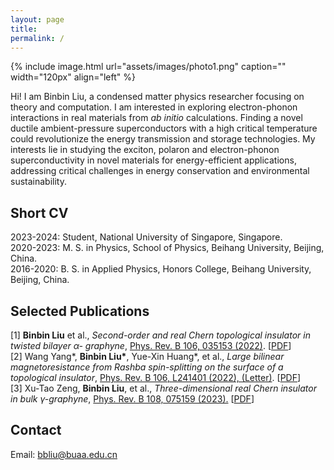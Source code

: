 ```yaml
---
layout: page
title: 
permalink: /
---
```

{% include image.html url="assets/images/photo1.png" caption="" width="120px"  align="left" %}

<!--<h1 class="center">Binbin LIU</h1> -->

Hi! I am Binbin Liu, a condensed matter physics researcher focusing on theory and computation. I am interested in exploring electron-phonon interactions in real materials from _ab initio_ calculations. 
Finding a novel ductile ambient-pressure superconductors with a high critical temperature could revolutionize the energy transmission and storage technologies. 
My interests lie in studying the exciton, polaron and electron-phonon superconductivity in novel materials for energy-efficient applications, addressing critical challenges in energy conservation and environmental sustainability. 

 

<!--
My master's degree was co-advised by [Prof. Xian-Lei Sheng](https://scholar.google.com/citations?user=MDetOEgAAAAJ) at Beihang University and [Prof. Shengyuan A. Yang](https://scholar.google.com/citations?user=Q-eIAcIAAAAJ) at the University of Macau. I completed my bachelor's thesis in [Prof. Chueng Ji](https://inspirehep.net/authors/1004349)'s group at NC State, USA, working on light-front dynamics of particles.

**excitations**, electron-phonon **correlations**, and **topological** properties in novel and experimentally realizable systems such as 2D materials, moiré heterostructures, kagome materials, and metamaterials.


My master's research primarily focuses on investigating electronic materials and metamaterials through **first-principles** calculations and theoretical modeling. I am interested in studying **excitations**, strong **correlations**, and **topological** properties in novel and experimentally realizable systems such as 2D materials, moiré heterostructures, kagome materials, and metamaterials. <!--These areas have significant potential for applications in electronic devices. 
I am also excited about developing and applying electronic structure theories to advance our understanding of materials for potential device applications.
-->

<!--development and use of computational methods combining electronic structure and many-body approaches for explaining and predicting properties of materials with strong electronic correlations, and a strong research agenda in the field of quantum materials.-->
 
## Short CV
2023-2024: Student,  National University of Singapore, Singapore. <br />
2020-2023: M. S. in Physics, School of Physics, Beihang University, Beijing, China. <br />
2016-2020: B. S. in Applied Physics, Honors College, Beihang University, Beijing, China. <br />
<!--You can also [view my latest full CV here](assets/CV_Binbin_Liu.pdf). 
-->


## Selected Publications
[1] **Binbin Liu** et al., _Second-order and real Chern topological insulator in twisted bilayer α-
graphyne_, [Phys. Rev. B 106, 035153 (2022)](https://journals.aps.org/prb/abstract/10.1103/PhysRevB.106.035153). [[PDF](https://arxiv.org/pdf/2208.00115.pdf)]<br />
[2] Wang Yang\*, **Binbin Liu\***, Yue-Xin Huang\*, et al., _Large bilinear magnetoresistance from Rashba spin-splitting on the surface of a topological insulator_, [Phys. Rev. B 106, L241401 (2022), (Letter)](https://journals.aps.org/prb/abstract/10.1103/PhysRevB.106.L241401). [[PDF](https://arxiv.org/pdf/2209.07666.pdf)] <br />
[3] Xu-Tao Zeng, **Binbin Liu**, et al., _Three-dimensional real Chern insulator in bulk γ-graphyne_, [Phys. Rev. B 108, 075159 (2023).](https://journals.aps.org/prb/abstract/10.1103/PhysRevB.108.075159) [[PDF](https://arxiv.org/pdf/2302.13090.pdf)]<br />
<!--
[4] **Binbin Liu$$^†$$**, Zeying Zhang, Xian-Lei Sheng$$^†$$ and Shengyuan A. Yang, _Projective Symmetry Induced Berry Curvature Effects in Space and Time Inversion Invariant Crystals_. ([To be submitted](/assets/publications/MomentumNonCenteredInv_main_Sup_07.pdf) to PRL.)  <br />
[5] Xu-Tao Zeng, Ziyu Chen, Cong Chen, **Binbin Liu**, et al., _Topological hinge modes in Dirac semimetals_, [Front. Phys. 18, 13308 (2023)](https://link.springer.com/article/10.1007/s11467-022-1221-y). [[PDF](https://arxiv.org/pdf/2203.05168.pdf)]<br />
[6] _Threefold relativistic particles in moiré heterostructure Bi/FeCl$$_{2}$$_. (In preparation with experiments. [Theory](/assets/publications/Moire_Bi.pdf) first author.)<br />
[7] **Binbin Liu** et al., _First and second-order topological insulator in 2D elementary materials_.
(Invited review, in preparation.) <br />
[8] **Binbin Liu** and Chueng Ji, _Anatomy of nucleon self-energy from equal-time to light-front_.
([To be submitted](/assets/publications/Anatomy_LFI.pdf) to PRD.) <br />
(* equal contributions, $$^†$$correspondence) <br />
-->

## Contact
Email: [bbliu@buaa.edu.cn]


<!-- 
Binbin LIU, Beihang University <br />
[Yavin] <br />-->
[Yavin]: https://en.wikipedia.org/wiki/Yavin

[bbliu@buaa.edu.cn]: mailto:bbliu@buaa.edu.cn

